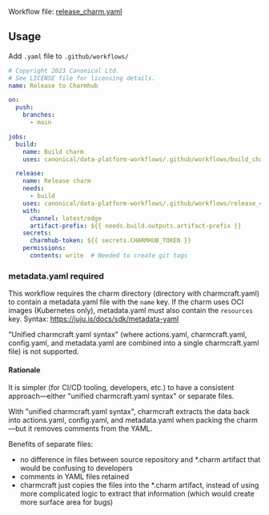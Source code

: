 Workflow file: [release_charm.yaml](release_charm.yaml)

## Usage
Add `.yaml` file to `.github/workflows/`
```yaml
# Copyright 2023 Canonical Ltd.
# See LICENSE file for licensing details.
name: Release to Charmhub

on:
  push:
    branches:
      - main

jobs:
  build:
    name: Build charm
    uses: canonical/data-platform-workflows/.github/workflows/build_charm.yaml@v0.0.0

  release:
    name: Release charm
    needs:
      - build
    uses: canonical/data-platform-workflows/.github/workflows/release_charm.yaml@v0.0.0
    with:
      channel: latest/edge
      artifact-prefix: ${{ needs.build.outputs.artifact-prefix }}
    secrets:
      charmhub-token: ${{ secrets.CHARMHUB_TOKEN }}
    permissions:
      contents: write  # Needed to create git tags
```

### metadata.yaml required
This workflow requires the charm directory (directory with charmcraft.yaml) to contain a metadata.yaml file with the `name` key. If the charm uses OCI images (Kubernetes only), metadata.yaml must also contain the `resources` key. Syntax: https://juju.is/docs/sdk/metadata-yaml

"Unified charmcraft.yaml syntax" (where actions.yaml, charmcraft.yaml, config.yaml, and metadata.yaml are combined into a single charmcraft.yaml file) is not supported.

#### Rationale
It is simpler (for CI/CD tooling, developers, etc.) to have a consistent approach—either "unified charmcraft.yaml syntax" or separate files.

With "unified charmcraft.yaml syntax", charmcraft extracts the data back into actions.yaml, config.yaml, and metadata.yaml when packing the charm—but it removes comments from the YAML.

Benefits of separate files:
- no difference in files between source repository and *.charm artifact that would be confusing to developers
- comments in YAML files retained
- charmcraft just copies the files into the *.charm artifact, instead of using more complicated logic to extract that information (which would create more surface area for bugs)
